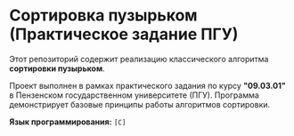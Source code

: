 # Сортировка пузырьком (Практическое задание ПГУ)

Этот репозиторий содержит реализацию классического алгоритма **сортировки пузырьком**.

Проект выполнен в рамках практического задания по курсу **"09.03.01"** в Пензенском государственном университете (ПГУ). Программа демонстрирует базовые принципы работы алгоритмов сортировки.

**Язык программирования:** `[C]`
